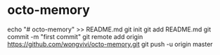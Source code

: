 # octo-memory
echo "# octo-memory" >> README.md
git init
git add README.md
git commit -m "first commit"
git remote add origin https://github.com/wongvivi/octo-memory.git
git push -u origin master
